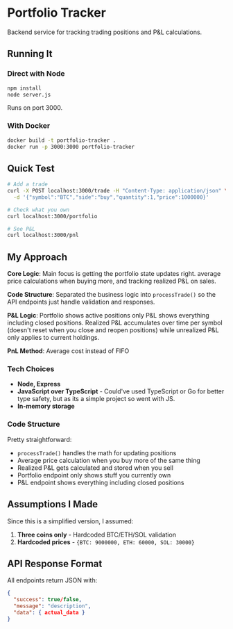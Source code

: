 # Portfolio Tracker

Backend service for tracking trading positions and P&L calculations.

## Running It

### Direct with Node
```bash
npm install
node server.js
```
Runs on port 3000.

### With Docker
```bash
docker build -t portfolio-tracker .
docker run -p 3000:3000 portfolio-tracker
```

## Quick Test
```bash
# Add a trade
curl -X POST localhost:3000/trade -H "Content-Type: application/json" \
  -d '{"symbol":"BTC","side":"buy","quantity":1,"price":1000000}'

# Check what you own
curl localhost:3000/portfolio

# See P&L
curl localhost:3000/pnl
```

## My Approach

**Core Logic**: Main focus is getting the portfolio state updates right. average price calculations when buying more, and tracking realized P&L on sales.

**Code Structure**: Separated the business logic into `processTrade()` so the API endpoints just handle validation and responses.

**P&L Logic**: Portfolio shows active positions only P&L shows everything including closed positions. Realized P&L accumulates over time per symbol (doesn't reset when you close and reopen positions) while unrealized P&L only applies to current holdings.

**PnL Method**: Average cost instead of FIFO

### Tech Choices
- **Node, Express**
- **JavaScript over TypeScript** - Could've used TypeScript or Go for better type safety, but as its a simple project so went with JS.
- **In-memory storage**

### Code Structure
Pretty straightforward:
- `processTrade()` handles the math for updating positions
- Average price calculation when you buy more of the same thing
- Realized P&L gets calculated and stored when you sell
- Portfolio endpoint only shows stuff you currently own
- P&L endpoint shows everything including closed positions

## Assumptions I Made

Since this is a simplified version, I assumed:

1. **Three coins only** - Hardcoded BTC/ETH/SOL validation
2. **Hardcoded prices** - `{BTC: 9000000, ETH: 60000, SOL: 30000}`


## API Response Format
All endpoints return JSON with:
```json
{
  "success": true/false,
  "message": "description",
  "data": { actual_data }
}
```